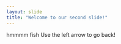 ```yaml
---
layout: slide
title: "Welcome to our second slide!"
---
```

hmmmm fish
Use the left arrow to go back!
